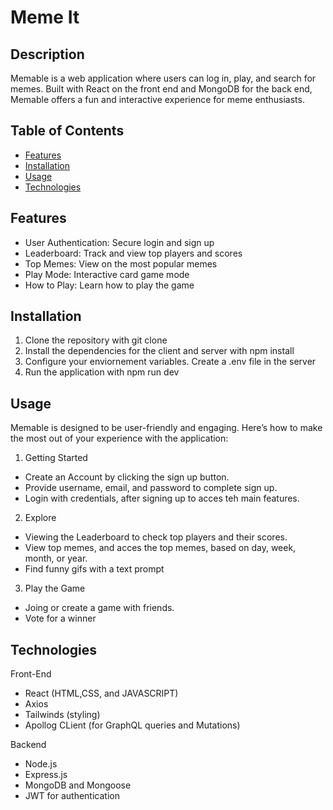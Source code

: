 # Meme It
## Description 
Memable is a web application where users can log in, play, and search for memes. Built with React on the front end and MongoDB for the back end, Memable offers a fun and interactive experience for meme enthusiasts.
## Table of Contents 
- [Features](##Features)
- [Installation](##Installation)
- [Usage](##Usage)
- [Technologies](##Technologies)

## Features
- User Authentication: Secure login and sign up
- Leaderboard: Track and view top players and scores
- Top Memes: View on the most popular memes
- Play Mode: Interactive card game mode
- How to Play: Learn how to play the game

## Installation
1. Clone the repository with git clone
2. Install the dependencies for the client and server with npm install
3. Configure your enviornement variables. Create a .env file in the server
4. Run the application with npm run dev

## Usage
Memable is designed to be user-friendly and engaging. Here’s how to make the most out of your experience with the application:
1. Getting Started
- Create an Account by clicking the sign up button.
- Provide username, email, and password to complete sign up.
- Login with credentials, after signing up to acces teh main features.
2. Explore
- Viewing the Leaderboard to check top players and their scores. 
- View top memes, and acces the top memes, based on day, week, month, or year.
- Find funny gifs with a text prompt
3. Play the Game
- Joing or create a game with friends.
- Vote for a winner


## Technologies
Front-End
- React (HTML,CSS, and JAVASCRIPT)
- Axios
- Tailwinds (styling)
- Apollog CLient (for GraphQL queries and Mutations)

Backend
- Node.js
- Express.js
- MongoDB and Mongoose 
- JWT for authentication
